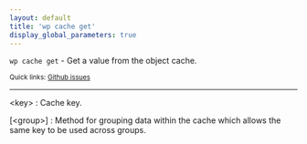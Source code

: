 ```yaml
---
layout: default
title: 'wp cache get'
display_global_parameters: true
---
```


`wp cache get` - Get a value from the object cache.

<small>Quick links: <a href="https://github.com/wp-cli/wp-cli/issues?q=is%3Aopen+label%3Acommand%3Aget+sort%3Aupdated-desc">Github issues</a></small>

<hr />

&lt;key&gt;
: Cache key.

[&lt;group&gt;]
: Method for grouping data within the cache which allows the same key to be used across groups.



